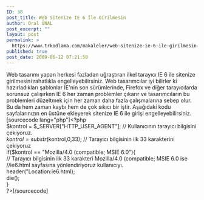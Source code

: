 ```yaml
---
ID: 38
post_title: Web Sitenize IE 6 İle Girilmesin
author: Oral ÜNAL
post_excerpt: ""
layout: post
permalink: >
  https://www.trkodlama.com/makaleler/web-sitenize-ie-6-ile-girilmesin-38.html
published: true
post_date: 2009-06-12 07:21:50
---
```

Web tasarımı yapan herkesi fazladan uğraştıran ilkel tarayıcı IE 6 ile sitenize girilmesini rahatlıkla engelleyebilirsiniz.
Web tasarımcılar iyi bilirler ki hazırladıkları şablonlar IE'nin son sürümlerinde, Firefox ve diğer tarayıcılarda sorunsuz çalışırken IE 6 her zaman problemler çıkarır ve tasarımcıların bu problemleri düzeltmek için her zaman daha fazla çalışmalarına sebep olur. Bu da hem zaman kaybı hem de çok sıkıcı bir iştir.
Aşağıdaki kodu sayfalarınızın en üstüne ekleyerek sitenize IE 6 ile girişi engelleyebilirsiniz.
[sourcecode lang="php"]&lt;?php  
$kontrol = $_SERVER[&quot;HTTP_USER_AGENT&quot;]; // Kullanıcının tarayıcı bilgisini çekiyoruz.  
$kontrol = substr($kontrol,0,33); // Tarayıcı bilgisinin ilk 33 karakterini çekiyoruz  
if($kontrol == &quot;Mozilla/4.0 (compatible; MSIE 6.0&quot;){   
   // Tarayıcı bilgisinin ilk 33 karakteri Mozilla/4.0 (compatible; MSIE 6.0 ise  
   //ie6.html sayfasına yönlendiriyoruz kullanıcıyı.  
   header(&quot;Location:ie6.html);    
   die();  
}  
?&gt;[/sourcecode]